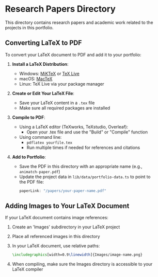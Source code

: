 # Research Papers Directory

This directory contains research papers and academic work related to the projects in this portfolio.

## Converting LaTeX to PDF

To convert your LaTeX document to PDF and add it to your portfolio:

1. **Install a LaTeX Distribution**:
   - Windows: [MiKTeX](https://miktex.org/) or [TeX Live](https://tug.org/texlive/)
   - macOS: [MacTeX](https://tug.org/mactex/)
   - Linux: TeX Live via your package manager

2. **Create or Edit Your LaTeX File**:
   - Save your LaTeX content in a `.tex` file
   - Make sure all required packages are installed

3. **Compile to PDF**:
   - Using a LaTeX editor (TeXworks, TeXstudio, Overleaf):
     - Open your .tex file and use the "Build" or "Compile" function
   - Using command line:
     - `pdflatex yourfile.tex`
     - Run multiple times if needed for references and citations

4. **Add to Portfolio**:
   - Save the PDF in this directory with an appropriate name (e.g., `animatch-paper.pdf`)
   - Update the project data in `lib/data/portfolio-data.ts` to point to the PDF file:
     ```typescript
     paperLink: "/papers/your-paper-name.pdf"
     ```

## Adding Images to Your LaTeX Document

If your LaTeX document contains image references:

1. Create an 'Images' subdirectory in your LaTeX project
2. Place all referenced images in this directory
3. In your LaTeX document, use relative paths:
   ```latex
   \includegraphics[width=0.9\linewidth]{Images/image-name.png}
   ```

4. When compiling, make sure the Images directory is accessible to your LaTeX compiler 